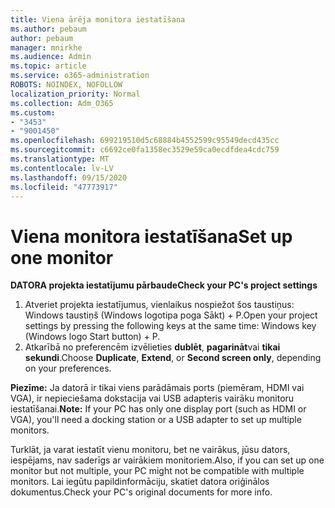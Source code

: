 ```yaml
---
title: Viena ārēja monitora iestatīšana
ms.author: pebaum
author: pebaum
manager: mnirkhe
ms.audience: Admin
ms.topic: article
ms.service: o365-administration
ROBOTS: NOINDEX, NOFOLLOW
localization_priority: Normal
ms.collection: Adm_O365
ms.custom:
- "3453"
- "9001450"
ms.openlocfilehash: 699219510d5c68884b4552599c95549decd435cc
ms.sourcegitcommit: c6692ce0fa1358ec3529e59ca0ecdfdea4cdc759
ms.translationtype: MT
ms.contentlocale: lv-LV
ms.lasthandoff: 09/15/2020
ms.locfileid: "47773917"
---
```

# <a name="set-up-one-monitor"></a><span data-ttu-id="23c36-102">Viena monitora iestatīšana</span><span class="sxs-lookup"><span data-stu-id="23c36-102">Set up one monitor</span></span>

<span data-ttu-id="23c36-103">**DATORA projekta iestatījumu pārbaude**</span><span class="sxs-lookup"><span data-stu-id="23c36-103">**Check your PC's project settings**</span></span>

1. <span data-ttu-id="23c36-104">Atveriet projekta iestatījumus, vienlaikus nospiežot šos taustiņus: Windows taustiņš (Windows logotipa poga Sākt) + P.</span><span class="sxs-lookup"><span data-stu-id="23c36-104">Open your project settings by pressing the following keys at the same time: Windows key (Windows logo Start button) + P.</span></span>
2. <span data-ttu-id="23c36-105">Atkarībā no preferencēm izvēlieties **dublēt**, **pagarināt**vai **tikai sekundi**.</span><span class="sxs-lookup"><span data-stu-id="23c36-105">Choose **Duplicate**, **Extend**, or **Second screen only**, depending on your preferences.</span></span>

<span data-ttu-id="23c36-106">**Piezīme:** Ja datorā ir tikai viens parādāmais ports (piemēram, HDMI vai VGA), ir nepieciešama dokstacija vai USB adapteris vairāku monitoru iestatīšanai.</span><span class="sxs-lookup"><span data-stu-id="23c36-106">**Note:** If your PC has only one display port (such as HDMI or VGA), you'll need a docking station or a USB adapter to set up multiple monitors.</span></span>

<span data-ttu-id="23c36-107">Turklāt, ja varat iestatīt vienu monitoru, bet ne vairākus, jūsu dators, iespējams, nav saderīgs ar vairākiem monitoriem.</span><span class="sxs-lookup"><span data-stu-id="23c36-107">Also, if you can set up one monitor but not multiple, your PC might not be compatible with multiple monitors.</span></span> <span data-ttu-id="23c36-108">Lai iegūtu papildinformāciju, skatiet datora oriģinālos dokumentus.</span><span class="sxs-lookup"><span data-stu-id="23c36-108">Check your PC's original documents for more info.</span></span>